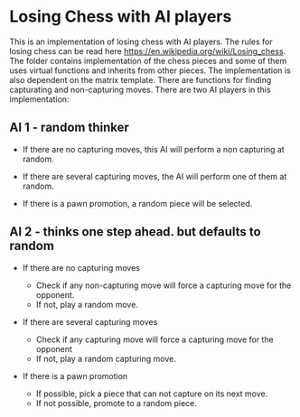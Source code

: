 # Losing Chess with AI players
This is an implementation of losing chess with AI players. The rules for losing chess can be read here https://en.wikipedia.org/wiki/Losing_chess.
The folder contains implementation of the chess pieces and some of them uses virtual functions and inherits from other pieces. The implementation is also dependent on the matrix template. There are functions for finding capturating and 
non-capturing moves. There are two AI players in this implementation:

## AI 1 - random thinker

* If there are no capturing moves, this AI will perform a non capturing at random.

* If there are several capturing moves, the AI will perform one of them at random.

* If there is a pawn promotion, a random piece will be selected.

## AI 2 - thinks one step ahead. but defaults to random
* If there are no capturing moves
    - Check if any non-capturing move will force a capturing move for the opponent.
    - If not, play a random move.

* If there are several capturing moves
    - Check if any capturing move will force a capturing move for the opponent
    - If not, play a random capturing move.

* If there is a pawn promotion
    - If possible, pick a piece that can not capture on its next move.
    - If not possible, promote to a random piece.

